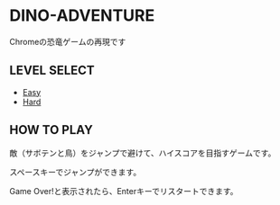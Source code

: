 # DINO-ADVENTURE
Chromeの恐竜ゲームの再現です

## LEVEL SELECT

- [Easy](https://kenton116.github.io/DINO-ADVENTURE/dinoGame/src/easy/dino.html)
- [Hard](https://kenton116.github.io/DINO-ADVENTURE/dinoGame/src/hard/dino.html)

## HOW TO PLAY

敵（サボテンと鳥）をジャンプで避けて、ハイスコアを目指すゲームです。

スペースキーでジャンプができます。

Game Over!と表示されたら、Enterキーでリスタートできます。
